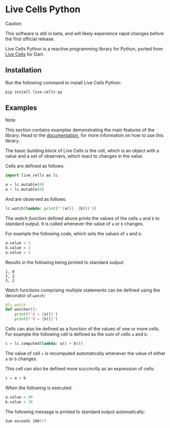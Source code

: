 # Live Cells Python

> [!CAUTION]
> This software is still in beta, and will likely experience rapid
> changes before the first official release.

Live Cells Python is a reactive programming library for Python, ported
from [Live Cells](https://livecells.viditrack.com/) for Dart.

## Installation

Run the following command to install Live Cells Python:

```sh
pip install live-cells-py
```

## Examples

> [!NOTE]
> This section contains examples demonstrating the main features of
> the library. Head to the
> [documentation](https://alex-gutev.github.io/live_cells_py/index.html),
> for more information on how to use this library.

The basic building block of Live Cells is the cell, which is an object
with a value and a set of observers, which react to changes in the
value.

Cells are defined as follows:

```python
import live_cells as lc

a = lc.mutable(0)
a = lc.mutable(0)
```

And are observed as follows:

```python
lc.watch(lambda: print(f'{a()}, {b()}'))
```

The *watch function* defined above prints the values of the cells `a`
and `b` to standard output. It is called whenever the value of `a` or
`b` changes.

For example the following code, which sets the values of `a` and `b`:

```python
a.value = 1
b.value = 2
a.value = 3
```

Results in the following being printed to standard output:

```
1, 0
1, 2
3, 2
```

Watch functions comprising multiple statements can be defined using
the decorator of `watch`:

```python
@lc.watch
def watcher():
    print(f'A = {a()}')
    print(f'B = {b()}')
```

Cells can also be defined as a function of the values of one or more
cells. For example the following cell is defined as the sum of cells
`a` and `b`:

```python
c = lc.computed(lambda: a() + b())
```

The value of cell `c` is recomputed automatically whenever the value
of either `a` or `b` changes.

This cell can also be defined more succinctly as an expression of cells:

```python
c = a + b
```

When the following is executed:

```python
a.value = 90
b.value = 30
```

The following message is printed to standard output automatically:

```
Sum exceeds 100!!!
```
